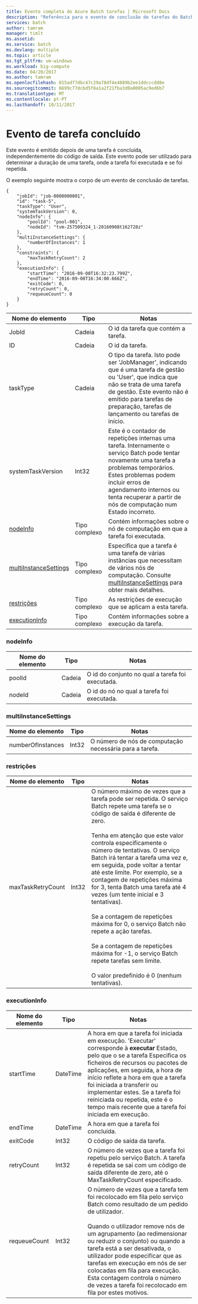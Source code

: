 ```yaml
---
title: Evento completa do Azure Batch tarefas | Microsoft Docs
description: "Referência para o evento de conclusão de tarefas do Batch."
services: batch
author: tamram
manager: timlt
ms.assetid: 
ms.service: batch
ms.devlang: multiple
ms.topic: article
ms.tgt_pltfrm: vm-windows
ms.workload: big-compute
ms.date: 04/20/2017
ms.author: tamram
ms.openlocfilehash: 015adf7dbc47c29a78df4e4889b2ee1ddcccdd8e
ms.sourcegitcommit: 6699c77dcbd5f8a1a2f21fba3d0a0005ac9ed6b7
ms.translationtype: MT
ms.contentlocale: pt-PT
ms.lasthandoff: 10/11/2017
---
```

# <a name="task-complete-event"></a>Evento de tarefa concluído

 Este evento é emitido depois de uma tarefa é concluída, independentemente do código de saída. Este evento pode ser utilizado para determinar a duração de uma tarefa, onde a tarefa foi executada e se foi repetida.


 O exemplo seguinte mostra o corpo de um evento de conclusão de tarefas.

```
{
    "jobId": "job-0000000001",
    "id": "task-5",
    "taskType": "User",
    "systemTaskVersion": 0,
    "nodeInfo": {
        "poolId": "pool-001",
        "nodeId": "tvm-257509324_1-20160908t162728z"
    },
    "multiInstanceSettings": {
        "numberOfInstances": 1
    },
    "constraints": {
        "maxTaskRetryCount": 2
    },
    "executionInfo": {
        "startTime": "2016-09-08T16:32:23.799Z",
        "endTime": "2016-09-08T16:34:00.666Z",
        "exitCode": 0,
        "retryCount": 0,
        "requeueCount": 0
    }
}
```

|Nome do elemento|Tipo|Notas|
|------------------|----------|-----------|
|JobId|Cadeia|O id da tarefa que contém a tarefa.|
|ID|Cadeia|O id da tarefa.|
|taskType|Cadeia|O tipo da tarefa. Isto pode ser 'JobManager', indicando que é uma tarefa de gestão ou 'User', que indica que não se trata de uma tarefa de gestão. Este evento não é emitido para tarefas de preparação, tarefas de lançamento ou tarefas de início.|
|systemTaskVersion|Int32|Este é o contador de repetições internas uma tarefa. Internamente o serviço Batch pode tentar novamente uma tarefa a problemas temporários. Estes problemas podem incluir erros de agendamento internos ou tenta recuperar a partir de nós de computação num Estado incorreto.|
|[nodeInfo](#nodeInfo)|Tipo complexo|Contém informações sobre o nó de computação em que a tarefa foi executada.|
|[multiInstanceSettings](#multiInstanceSettings)|Tipo complexo|Especifica que a tarefa é uma tarefa de várias instâncias que necessitam de vários nós de computação.  Consulte [multiInstanceSettings](https://docs.microsoft.com/rest/api/batchservice/get-information-about-a-task) para obter mais detalhes.|
|[restrições](#constraints)|Tipo complexo|As restrições de execução que se aplicam a esta tarefa.|
|[executionInfo](#executionInfo)|Tipo complexo|Contém informações sobre a execução da tarefa.|

###  <a name="nodeInfo"></a>nodeInfo

|Nome do elemento|Tipo|Notas|
|------------------|----------|-----------|
|poolId|Cadeia|O id do conjunto no qual a tarefa foi executada.|
|nodeId|Cadeia|O id do nó no qual a tarefa foi executada.|

###  <a name="multiInstanceSettings"></a>multiInstanceSettings

|Nome do elemento|Tipo|Notas|
|------------------|----------|-----------|
|numberOfInstances|Int32|O número de nós de computação necessária para a tarefa.|

###  <a name="constraints"></a>restrições

|Nome do elemento|Tipo|Notas|
|------------------|----------|-----------|
|maxTaskRetryCount|Int32|O número máximo de vezes que a tarefa pode ser repetida. O serviço Batch repete uma tarefa se o código de saída é diferente de zero.<br /><br /> Tenha em atenção que este valor controla especificamente o número de tentativas. O serviço Batch irá tentar a tarefa uma vez e, em seguida, pode voltar a tentar até este limite. Por exemplo, se a contagem de repetições máxima for 3, tenta Batch uma tarefa até 4 vezes (um tente inicial e 3 tentativas).<br /><br /> Se a contagem de repetições máxima for 0, o serviço Batch não repete a ação tarefas.<br /><br /> Se a contagem de repetições máxima for -1, o serviço Batch repete tarefas sem limite.<br /><br /> O valor predefinido é 0 (nenhum tentativas).|

###  <a name="executionInfo"></a>executionInfo

|Nome do elemento|Tipo|Notas|
|------------------|----------|-----------|
|startTime|DateTime|A hora em que a tarefa foi iniciada em execução. 'Executar' corresponde à **executar** Estado, pelo que o se a tarefa Especifica os ficheiros de recursos ou pacotes de aplicações, em seguida, a hora de início reflete a hora em que a tarefa foi iniciada a transferir ou implementar estes.  Se a tarefa foi reiniciada ou repetida, este é o tempo mais recente que a tarefa foi iniciada em execução.|
|endTime|DateTime|A hora em que a tarefa foi concluída.|
|exitCode|Int32|O código de saída da tarefa.|
|retryCount|Int32|O número de vezes que a tarefa foi repetiu pelo serviço Batch. A tarefa é repetida se sai com um código de saída diferente de zero, até o MaxTaskRetryCount especificado.|
|requeueCount|Int32|O número de vezes que a tarefa tem foi recolocado em fila pelo serviço Batch como resultado de um pedido de utilizador.<br /><br /> Quando o utilizador remove nós de um agrupamento (ao redimensionar ou reduzir o conjunto) ou quando a tarefa está a ser desativada, o utilizador pode especificar que as tarefas em execução em nós de ser colocadas em fila para execução. Esta contagem controla o número de vezes a tarefa foi recolocado em fila por estes motivos.|
